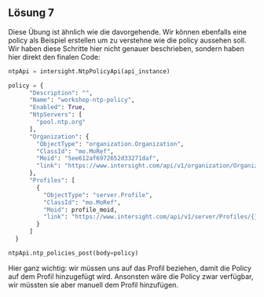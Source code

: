 ## Lösung 7

Diese Übung ist ähnlich wie die davorgehende. Wir können ebenfalls eine policy als Beispiel erstellen um zu verstehne wie die policy aussehen soll. Wir haben diese Schritte hier nicht genauer beschrieben, sondern haben hier direkt den finalen Code:

```python
ntpApi = intersight.NtpPolicyApi(api_instance)

policy = {
      "Description": "",
      "Name": "workshop-ntp-policy",
      "Enabled": True,
      "NtpServers": [
        "pool.ntp.org"
      ],
      "Organization": {
        "ObjectType": "organization.Organization",
        "ClassId": "mo.MoRef",
        "Moid": "5ee612af6972652d33271daf",
        "link": "https://www.intersight.com/api/v1/organization/Organizations/5ee612af6972652d33271daf"
      },
      "Profiles": [
        {
          "ObjectType": "server.Profile",
          "ClassId": "mo.MoRef",
          "Moid": profile_moid,
          "link": "https://www.intersight.com/api/v1/server/Profiles/{}".format(profile_moid)
        }
      ]
  }

ntpApi.ntp_policies_post(body=policy)
```

Hier ganz wichtig: wir müssen uns auf das Profil beziehen, damit die Policy auf dem Profil hinzugefügt wird. Ansonsten wäre die Policy zwar verfügbar, wir müssten sie aber manuell dem Profil hinzufügen.